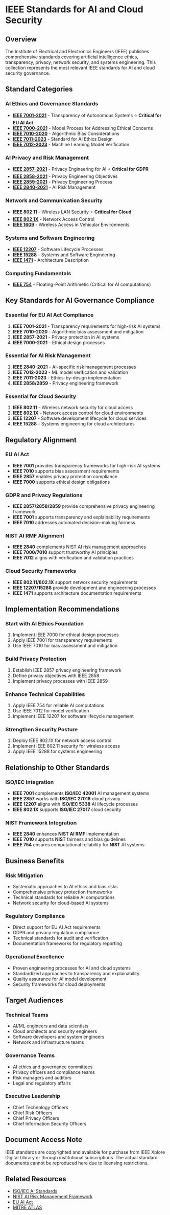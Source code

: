 # IEEE Standards for AI and Cloud Security

## Overview
The Institute of Electrical and Electronics Engineers (IEEE) publishes comprehensive standards covering artificial intelligence ethics, transparency, privacy, network security, and systems engineering. This collection represents the most relevant IEEE standards for AI and cloud security governance.

## Standard Categories

### AI Ethics and Governance Standards
- **[IEEE 7001-2021](./IEEE-7001-2021/)** - Transparency of Autonomous Systems ⭐ **Critical for EU AI Act**
- **[IEEE 7000-2021](./IEEE-7000-2021/)** - Model Process for Addressing Ethical Concerns
- **[IEEE 7010-2020](./IEEE-7010-2020/)** - Algorithmic Bias Considerations
- **[IEEE 7011-2023](./IEEE-7011-2023/)** - Standard for AI Ethics Design
- **[IEEE 7012-2023](./IEEE-7012-2023/)** - Machine Learning Model Verification

### AI Privacy and Risk Management
- **[IEEE 2857-2021](./IEEE-2857-2021/)** - Privacy Engineering for AI ⭐ **Critical for GDPR**
- **[IEEE 2858-2021](./IEEE-2858-2021/)** - Privacy Engineering Objectives
- **[IEEE 2859-2021](./IEEE-2859-2021/)** - Privacy Engineering Process
- **[IEEE 2840-2021](./IEEE-2840-2021/)** - AI Risk Management

### Network and Communication Security
- **[IEEE 802.11](./IEEE-802.11/)** - Wireless LAN Security ⭐ **Critical for Cloud**
- **[IEEE 802.1X](./IEEE-802.1X/)** - Network Access Control
- **[IEEE 1609](./IEEE-1609/)** - Wireless Access in Vehicular Environments

### Systems and Software Engineering
- **[IEEE 12207](./IEEE-12207/)** - Software Lifecycle Processes
- **[IEEE 15288](./IEEE-15288/)** - Systems and Software Engineering
- **[IEEE 1471](./IEEE-1471/)** - Architecture Description

### Computing Fundamentals
- **[IEEE 754](./IEEE-754/)** - Floating-Point Arithmetic (Critical for AI computations)

## Key Standards for AI Governance Compliance

### Essential for EU AI Act Compliance
1. **IEEE 7001-2021** - Transparency requirements for high-risk AI systems
2. **IEEE 7010-2020** - Algorithmic bias assessment and mitigation
3. **IEEE 2857-2021** - Privacy protection in AI systems
4. **IEEE 7000-2021** - Ethical design processes

### Essential for AI Risk Management
1. **IEEE 2840-2021** - AI-specific risk management processes
2. **IEEE 7012-2023** - ML model verification and validation
3. **IEEE 7011-2023** - Ethics-by-design implementation
4. **IEEE 2858/2859** - Privacy engineering framework

### Essential for Cloud Security
1. **IEEE 802.11** - Wireless network security for cloud access
2. **IEEE 802.1X** - Network access control for cloud environments
3. **IEEE 12207** - Software development lifecycle for cloud services
4. **IEEE 15288** - Systems engineering for cloud architectures

## Regulatory Alignment

### EU AI Act
- **IEEE 7001** provides transparency frameworks for high-risk AI systems
- **IEEE 7010** supports bias assessment requirements
- **IEEE 2857** enables privacy protection compliance
- **IEEE 7000** supports ethical design obligations

### GDPR and Privacy Regulations
- **IEEE 2857/2858/2859** provide comprehensive privacy engineering framework
- **IEEE 7001** supports transparency and explainability requirements
- **IEEE 7010** addresses automated decision-making fairness

### NIST AI RMF Alignment
- **IEEE 2840** complements NIST AI risk management approaches
- **IEEE 7000/7010** support trustworthy AI principles
- **IEEE 7012** aligns with verification and validation practices

### Cloud Security Frameworks
- **IEEE 802.11/802.1X** support network security requirements
- **IEEE 12207/15288** provide development and engineering processes
- **IEEE 1471** supports architecture documentation requirements

## Implementation Recommendations

### Start with AI Ethics Foundation
1. Implement IEEE 7000 for ethical design processes
2. Apply IEEE 7001 for transparency requirements
3. Use IEEE 7010 for bias assessment and mitigation

### Build Privacy Protection
1. Establish IEEE 2857 privacy engineering framework
2. Define privacy objectives with IEEE 2858
3. Implement privacy processes with IEEE 2859

### Enhance Technical Capabilities
1. Apply IEEE 754 for reliable AI computations
2. Use IEEE 7012 for model verification
3. Implement IEEE 12207 for software lifecycle management

### Strengthen Security Posture
1. Deploy IEEE 802.1X for network access control
2. Implement IEEE 802.11 security for wireless access
3. Apply IEEE 15288 for systems engineering

## Relationship to Other Standards

### ISO/IEC Integration
- **IEEE 7001** complements **ISO/IEC 42001** AI management systems
- **IEEE 2857** works with **ISO/IEC 27018** cloud privacy
- **IEEE 12207** aligns with **ISO/IEC 5338** AI lifecycle processes
- **IEEE 802.1X** supports **ISO/IEC 27017** cloud security

### NIST Framework Integration
- **IEEE 2840** enhances **NIST AI RMF** implementation
- **IEEE 7010** supports **NIST** fairness and bias guidelines
- **IEEE 754** ensures computational reliability for **NIST** AI systems

## Business Benefits

### Risk Mitigation
- Systematic approaches to AI ethics and bias risks
- Comprehensive privacy protection frameworks
- Technical standards for reliable AI computations
- Network security for cloud-based AI systems

### Regulatory Compliance
- Direct support for EU AI Act requirements
- GDPR and privacy regulation compliance
- Technical standards for audit and verification
- Documentation frameworks for regulatory reporting

### Operational Excellence
- Proven engineering processes for AI and cloud systems
- Standardized approaches to transparency and explainability
- Quality assurance for AI model development
- Security frameworks for cloud deployments

## Target Audiences

### Technical Teams
- AI/ML engineers and data scientists
- Cloud architects and security engineers
- Software developers and system engineers
- Network and infrastructure teams

### Governance Teams
- AI ethics and governance committees
- Privacy officers and compliance teams
- Risk managers and auditors
- Legal and regulatory affairs

### Executive Leadership
- Chief Technology Officers
- Chief Risk Officers
- Chief Privacy Officers
- Chief Information Security Officers

## Document Access Note
IEEE standards are copyrighted and available for purchase from IEEE Xplore Digital Library or through institutional subscriptions. The actual standard documents cannot be reproduced here due to licensing restrictions.

## Related Resources
- [ISO/IEC AI Standards](../ISO/)
- [NIST AI Risk Management Framework](../../US/NIST/NIST.AI.600-1/)
- [EU AI Act](../../../regulations-mandatory/EU/EU-AI-ACT/)
- [MITRE ATLAS](../../industry/MITRE/ATLAS/)
